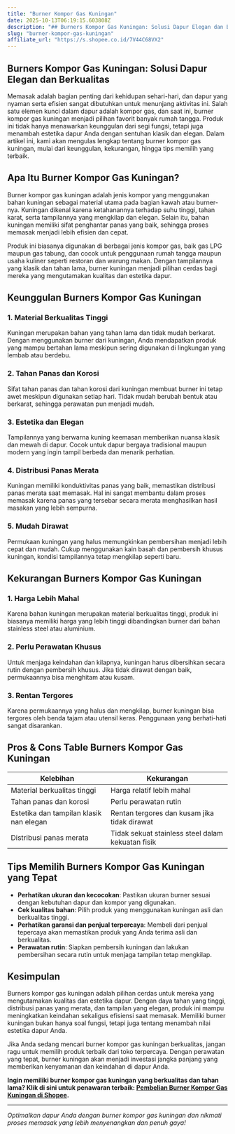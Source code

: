 ```yaml
---
title: "Burner Kompor Gas Kuningan"
date: 2025-10-13T06:19:15.603808Z
description: "## Burners Kompor Gas Kuningan: Solusi Dapur Elegan dan Berkualitas..."
slug: "burner-kompor-gas-kuningan"
affiliate_url: "https://s.shopee.co.id/7V44C68VX2"
---
```

## Burners Kompor Gas Kuningan: Solusi Dapur Elegan dan Berkualitas

Memasak adalah bagian penting dari kehidupan sehari-hari, dan dapur yang nyaman serta efisien sangat dibutuhkan untuk menunjang aktivitas ini. Salah satu elemen kunci dalam dapur adalah kompor gas, dan saat ini, burner kompor gas kuningan menjadi pilihan favorit banyak rumah tangga. Produk ini tidak hanya menawarkan keunggulan dari segi fungsi, tetapi juga menambah estetika dapur Anda dengan sentuhan klasik dan elegan. Dalam artikel ini, kami akan mengulas lengkap tentang burner kompor gas kuningan, mulai dari keunggulan, kekurangan, hingga tips memilih yang terbaik.

## Apa Itu Burner Kompor Gas Kuningan?

Burner kompor gas kuningan adalah jenis kompor yang menggunakan bahan kuningan sebagai material utama pada bagian kawah atau burner-nya. Kuningan dikenal karena ketahanannya terhadap suhu tinggi, tahan karat, serta tampilannya yang mengkilap dan elegan. Selain itu, bahan kuningan memiliki sifat penghantar panas yang baik, sehingga proses memasak menjadi lebih efisien dan cepat.

Produk ini biasanya digunakan di berbagai jenis kompor gas, baik gas LPG maupun gas tabung, dan cocok untuk penggunaan rumah tangga maupun usaha kuliner seperti restoran dan warung makan. Dengan tampilannya yang klasik dan tahan lama, burner kuningan menjadi pilihan cerdas bagi mereka yang mengutamakan kualitas dan estetika dapur.

## Keunggulan Burners Kompor Gas Kuningan

### 1. Material Berkualitas Tinggi

Kuningan merupakan bahan yang tahan lama dan tidak mudah berkarat. Dengan menggunakan burner dari kuningan, Anda mendapatkan produk yang mampu bertahan lama meskipun sering digunakan di lingkungan yang lembab atau berdebu.

### 2. Tahan Panas dan Korosi

Sifat tahan panas dan tahan korosi dari kuningan membuat burner ini tetap awet meskipun digunakan setiap hari. Tidak mudah berubah bentuk atau berkarat, sehingga perawatan pun menjadi mudah.

### 3. Estetika dan Elegan

Tampilannya yang berwarna kuning keemasan memberikan nuansa klasik dan mewah di dapur. Cocok untuk dapur bergaya tradisional maupun modern yang ingin tampil berbeda dan menarik perhatian.

### 4. Distribusi Panas Merata

Kuningan memiliki konduktivitas panas yang baik, memastikan distribusi panas merata saat memasak. Hal ini sangat membantu dalam proses memasak karena panas yang tersebar secara merata menghasilkan hasil masakan yang lebih sempurna.

### 5. Mudah Dirawat

Permukaan kuningan yang halus memungkinkan pembersihan menjadi lebih cepat dan mudah. Cukup menggunakan kain basah dan pembersih khusus kuningan, kondisi tampilannya tetap mengkilap seperti baru.

## Kekurangan Burners Kompor Gas Kuningan

### 1. Harga Lebih Mahal

Karena bahan kuningan merupakan material berkualitas tinggi, produk ini biasanya memiliki harga yang lebih tinggi dibandingkan burner dari bahan stainless steel atau aluminium.

### 2. Perlu Perawatan Khusus

Untuk menjaga keindahan dan kilapnya, kuningan harus dibersihkan secara rutin dengan pembersih khusus. Jika tidak dirawat dengan baik, permukaannya bisa menghitam atau kusam.

### 3. Rentan Tergores

Karena permukaannya yang halus dan mengkilap, burner kuningan bisa tergores oleh benda tajam atau utensil keras. Penggunaan yang berhati-hati sangat disarankan.

## Pros & Cons Table Burners Kompor Gas Kuningan

| Kelebihan                                 | Kekurangan                               |
|--------------------------------------------|------------------------------------------|
| Material berkualitas tinggi               | Harga relatif lebih mahal             |
| Tahan panas dan korosi                   | Perlu perawatan rutin               |
| Estetika dan tampilan klasik nan elegan | Rentan tergores dan kusam jika tidak dirawat |
| Distribusi panas merata                   | Tidak sekuat stainless steel dalam kekuatan fisik |

## Tips Memilih Burners Kompor Gas Kuningan yang Tepat

- **Perhatikan ukuran dan kecocokan**: Pastikan ukuran burner sesuai dengan kebutuhan dapur dan kompor yang digunakan.
- **Cek kualitas bahan**: Pilih produk yang menggunakan kuningan asli dan berkualitas tinggi.
- **Perhatikan garansi dan penjual terpercaya**: Membeli dari penjual tepercaya akan memastikan produk yang Anda terima asli dan berkualitas.
- **Perawatan rutin**: Siapkan pembersih kuningan dan lakukan pembersihan secara rutin untuk menjaga tampilan tetap mengkilap.

## Kesimpulan

Burners kompor gas kuningan adalah pilihan cerdas untuk mereka yang mengutamakan kualitas dan estetika dapur. Dengan daya tahan yang tinggi, distribusi panas yang merata, dan tampilan yang elegan, produk ini mampu meningkatkan keindahan sekaligus efisiensi saat memasak. Memiliki burner kuningan bukan hanya soal fungsi, tetapi juga tentang menambah nilai estetika dapur Anda.

Jika Anda sedang mencari burner kompor gas kuningan berkualitas, jangan ragu untuk memilih produk terbaik dari toko terpercaya. Dengan perawatan yang tepat, burner kuningan akan menjadi investasi jangka panjang yang memberikan kenyamanan dan keindahan di dapur Anda.

**Ingin memiliki burner kompor gas kuningan yang berkualitas dan tahan lama? Klik di sini untuk penawaran terbaik: [Pembelian Burner Kompor Gas Kuningan di Shopee](https://s.shopee.co.id/7V44C68VX2).**

---

*Optimalkan dapur Anda dengan burner kompor gas kuningan dan nikmati proses memasak yang lebih menyenangkan dan penuh gaya!*